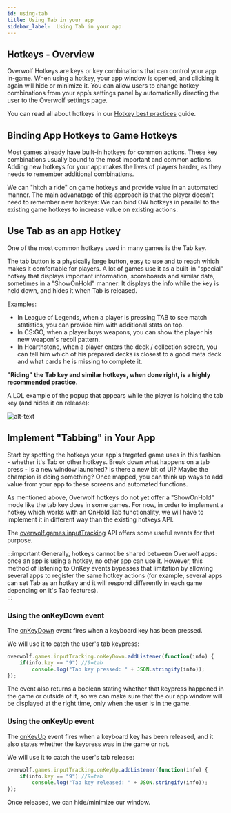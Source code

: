 ```yaml
---
id: using-tab
title: Using Tab in your app
sidebar_label:  Using Tab in your app
---
```


## Hotkeys - Overview

Overwolf Hotkeys are keys or key combinations that can control your app in-game. When using a hotkey, your app window is opened, and clicking it again will hide or minimize it. You can allow users to change hotkey combinations from your app’s settings panel by automatically directing the user to the Overwolf settings page.  

You can read all about hotkeys in our [Hotkey best practices](hotkeys-best-practices) guide.

## Binding App Hotkeys to Game Hotkeys

Most games already have built-in hotkeys for common actions. These key combinations usually bound to the most important and common actions. Adding new hotkeys for your app makes the lives of players harder, as they needs to remember additional combinations.

We can "hitch a ride" on game hotkeys and provide value in an automated manner. The main advanatage of this approach is that the player doesn't need to remember new hotkeys: We can bind OW hotkeys in parallel to the existing game hotkeys to increase value on existing actions.

## Use Tab as an app Hotkey

One of the most common hotkeys used in many games is the Tab key.

The tab button is a physically large button, easy to use and to reach which makes it comfortable for players. A lot of games use it as a built-in "special" hotkey that displays important information, scoreboards and similar data, sometimes in a "ShowOnHold" manner: It displays the info while the key is held down, and hides it when Tab is released.  

Examples:

* In League of Legends, when a player is pressing TAB to see match statistics, you can provide him with additional stats on top.
* In CS:GO, when a player buys weapons, you can show the player his new weapon's recoil pattern.
* In Hearthstone, when a player enters the deck / collection screen, you can tell him which of his prepared decks is closest to a good meta deck and what cards he is missing to complete it.

**"Riding" the Tab key and similar hotkeys, when done right, is a highly recommended practice.**

A LOL example of the popup that appears while the player is holding the tab key (and hides it on release):

![alt-text](assets/tab-example-lol.gif)

## Implement "Tabbing" in Your App

Start by spotting the hotkeys your app's targeted game uses in this fashion - whether it's Tab or other hotkeys. Break down what happens on a tab press - Is a new window launched? Is there a new bit of UI? Maybe the champion is doing something? Once mapped, you can think up ways to add value from your app to these screens and automated functions. 

As mentioned above,  Overwolf hotkeys do not yet offer a "ShowOnHold" mode like the tab key does in some games. For now, in order to implement a hotkey which works with an OnHold Tab functionality, we will have to implement it in different way than the existing hotkeys API.

The [overwolf.games.inputTracking](../api/overwolf-games-inputTracking) API offers some useful events for that purpose.

:::important
Generally, hotkeys cannot be shared between Overwolf apps: once an app is using a hotkey, no other app can use it. However, this method of listening to OnKey events bypasses that limitation by allowing several apps to register the same hotkey actions (for example, several apps can set Tab as an hotkey and it will respond differently in each game depending on it's Tab features).  
:::

### Using the onKeyDown event

The [onKeyDown](../api/overwolf-games-inputTracking#onkeydown) event fires when a keyboard key has been pressed.

We will use it to catch the user's tab keypress:

```js
overwolf.games.inputTracking.onKeyDown.addListener(function(info) {
    if(info.key == "9") //9=tab
		console.log("Tab key pressed: " + JSON.stringify(info));
});
```

The event also returns a boolean stating whether that keypress happened in the game or outside of it, so we can make sure that the our app window will be displayed at the right time, only when the user is in the game.

### Using the onKeyUp event

The [onKeyUp](../api/overwolf-games-inputTracking#onkeyup) event fires when a keyboard key has been released, and it also states whether the keypress was in the game or not.  

We will use it to catch the user's tab release:

```js
overwolf.games.inputTracking.onKeyUp.addListener(function(info) {
    if(info.key == "9") //9=tab
		console.log("Tab key released: " + JSON.stringify(info));
});
```

Once released, we can hide/minimize our window.
